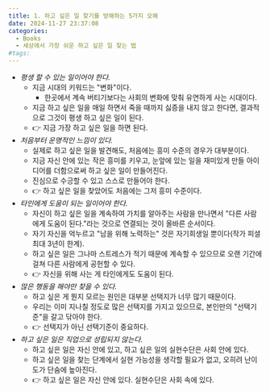```yaml
---
title: 1. 하고 싶은 일 찾기를 방해하는 5가지 오해
date: 2024-11-27 23:37:08
categories:
  - Books
  - 세상에서 가장 쉬운 하고 싶은 일 찾는 법
#tags:
---
```

- *평생 할 수 있는 일이어야 한다.*
  - 지금 시대의 키워드는 "변화"이다.
    - 한곳에서 계속 버티기보다는 사회의 변화에 맞춰 유연하게 사는 시대이다.
  - 지금 하고 싶은 일을 매일 하면서 죽을 때까지 싫증을 내지 않고 한다면, 결과적으로 그것이 평생 하고 싶은 일이 된다.
  - 👉 지금 가장 하고 싶은 일을 하면 된다.
- *처음부터 운명적인 느낌이 있다.*
  - 실제로 하고 싶은 일을 발견해도, 처음에는 흥미 수준의 경우가 대부분이다.
  - 지금 자신 안에 있는 작은 흥미를 키우고, 눈앞에 있는 일을 재미있게 만들 아이디어를 더함으로써 하고 싶은 일이 만들어진다.
  - 진심으로 수긍할 수 있고 스스로 만들어야 한다.
  - 👉 하고 싶은 일을 찾았어도 처음에는 그저 흥미 수준이다.
- *타인에게 도움이 되는 일이어야 한다.*
  - 자신이 하고 싶은 일을 계속하여 가치를 알아주는 사람을 만나면서 "다른 사람에게 도움이 된다."라는 것으로 연결되는 것이 올바른 순서이다.
  - 자기 자신을 억누르고 "남을 위해 노력하는" 것은 자기희생일 뿐이다(작가 피셜 최대 3년이 한계).
  - 하고 싶은 일은 그나마 스트레스가 적기 때문에 계속할 수 있으므로 오랜 기간에 걸쳐 다른 사람에게 공헌할 수 있다.
  - 👉 자신을 위해 사는 게 타인에게도 도움이 된다.
- *많은 행동을 해야만 찾을 수 있다.*
  - 하고 싶은 게 뭔지 모르는 원인은 대부분 선택지가 너무 많기 때문이다.
  - 우리는 이미 지나칠 정도로 많은 선택지를 가지고 있으므로, 본인만의 "선택기준"을 갈고 닦아야 한다.
  - 👉 선택지가 아닌 선택기준이 중요하다.
- *하고 싶은 일은 직업으로 성립되지 않는다.*
  - 하고 싶은 일은 자신 안에 있고, 하고 싶은 일의 실현수단은 사회 안에 있다.
  - 하고 싶은 일을 찾는 단계에서 실현 가능성을 생각할 필요가 없고, 오히려 난이도가 단숨에 높아진다.
  - 👉 하고 싶은 일은 자신 안에 있다. 실현수단은 사회 속에 있다.
